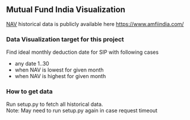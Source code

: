 ## Mutual Fund India Visualization 
[NAV](https://en.wikipedia.org/wiki/Net_asset_valueg) historical data is publicly available here https://www.amfiindia.com/

### Data Visualization target for this project
Find ideal monthly deduction date for SIP with following cases
- any date 1..30 
- when NAV is lowest for given month 
- when NAV is highest for given month

### How to get data 
Run setup.py to fetch all historical data.<br>
Note: May need to run setup.py again in case request timeout


